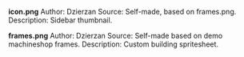 **icon.png**
Author: Dzierzan
Source: Self-made, based on frames.png.
Description: Sidebar thumbnail.

**frames.png**
Author: Dzierzan
Source: Self-made based on demo machineshop frames.
Description: Custom building spritesheet.
